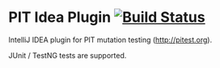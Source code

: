 PIT Idea Plugin [![Build Status](https://travis-ci.org/mjedynak/pit-idea-plugin.svg?branch=master)](https://travis-ci.org/mjedynak/pit-idea-plugin)
===============

IntelliJ IDEA plugin for PIT mutation testing (http://pitest.org).

JUnit / TestNG tests are supported.
